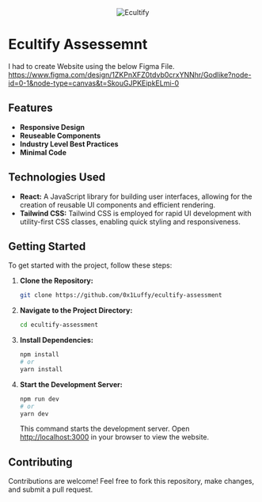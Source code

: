 <div style="text-align: center;">
    <img src="https://i.ibb.co/FKH6DP0/3504847.jpg" alt="Ecultify" style="max-width: 100%; height: auto;">
</div>

# Ecultify Assessemnt
I had to create Website using the below Figma File.
https://www.figma.com/design/1ZKPnXFZ0tdvb0crxYNNhr/Godlike?node-id=0-1&node-type=canvas&t=SkouGJPKEipkELmi-0

## Features

- **Responsive Design**
- **Reuseable Components**
- **Industry Level Best Practices** 
- **Minimal Code**

## Technologies Used

- **React:** A JavaScript library for building user interfaces, allowing for the creation of reusable UI components and efficient rendering.
- **Tailwind CSS:** Tailwind CSS is employed for rapid UI development with utility-first CSS classes, enabling quick styling and responsiveness.

## Getting Started

To get started with the project, follow these steps:

1. **Clone the Repository:**
   ```bash
   git clone https://github.com/0x1Luffy/ecultify-assessment
   ```

2. **Navigate to the Project Directory:**
   ```bash
   cd ecultify-assessment
   ```

3. **Install Dependencies:**
   ```bash
   npm install
   # or
   yarn install
   ```

4. **Start the Development Server:**
   ```bash
   npm run dev
   # or
   yarn dev
   ```
   This command starts the development server. Open [http://localhost:3000](http://localhost:3000) in your browser to view the website.

## Contributing

Contributions are welcome! Feel free to fork this repository, make changes, and submit a pull request.

